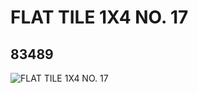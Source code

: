 # FLAT TILE 1X4 NO. 17
## 83489
![FLAT TILE 1X4 NO. 17](https://lc-www-live-s.legocdn.com/media/bricks/5/2/4119091.jpg)